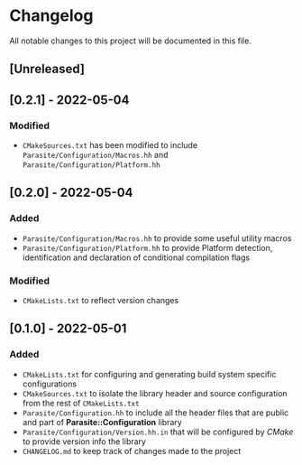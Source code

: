 # Changelog
All notable changes to this project will be documented in this file.

## [Unreleased]

## [0.2.1] - 2022-05-04
### Modified
-   `CMakeSources.txt` has been modified to include `Parasite/Configuration/Macros.hh` and `Parasite/Configuration/Platform.hh`

## [0.2.0] - 2022-05-04
### Added
-   `Parasite/Configuration/Macros.hh` to provide some useful utility macros
-   `Parasite/Configuration/Platform.hh` to provide Platform detection, identification and declaration of conditional
    compilation flags

### Modified
-   `CMakeLists.txt` to reflect version changes

## [0.1.0] - 2022-05-01
### Added
-   `CMakeLists.txt` for configuring and generating build system specific configurations
-   `CMakeSources.txt` to isolate the library header and source configuration from the rest of `CMakeLists.txt`
-   `Parasite/Configuration.hh` to include all the header files that are public and part of **Parasite::Configuration** library
-   `Parasite/Configuration/Version.hh.in` that will be configured by *CMake* to provide version info the library
-   `CHANGELOG.md` to keep track of changes made to the project
